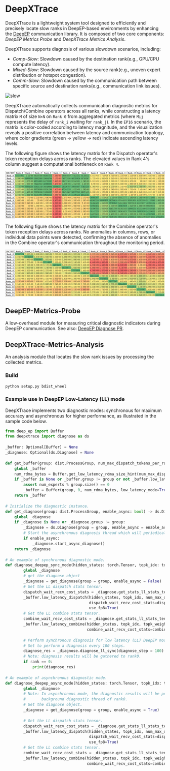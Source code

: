 # DeepXTrace

DeepXTrace is a lightweight system tool designed to efficiently and precisely locate slow ranks in DeepEP-based environments by enhancing the [DeepEP](https://github.com/deepseek-ai/DeepEP) communication library. It is composed of two core components: *DeepEP Metrics Probe* and *DeepXTrace Metrics Analysis*.

DeepXTrace supports diagnosis of various slowdown scenarios, including:

* *Comp-Slow*: Slowdown caused by the destination rank(e.g., GPU/CPU compute latency).
* *Mixed-Slow*: Slowdown caused by the source rank(e.g., uneven expert distribution or hotspot congestion).
* *Comm-Slow*: Slowdown caused by the communication path between specific source and destination ranks(e.g., communication link issues).


![slow](figures/slow.png)

DeepXTrace automatically collects communication diagnostic metrics for Dispatch/Combine operators across all ranks, while constructing a latency matrix `M` of size `N×N` on `Rank 0` from aggregated metrics (where `Mij` represents the delay of `rank_i` waiting for `rank_j`). In the `EP16` scenario, the matrix is color-coded according to latency magnitude, and the visualization reveals a positive correlation between latency and communication topology, where color gradients (green → yellow → red) indicate ascending latency levels.

The following figure shows the latency matrix for the Dispatch operator's token reception delays across ranks. The elevated values in Rank 4's column suggest a computational bottleneck on `Rank 4`.

![dispatch](figures/dispatch.png)

The following figure shows the latency matrix for the Combine operator's token reception delays across ranks. No anomalies in columns, rows, or individual data points were detected, confirming the absence of anomalies in the Combine operator's communication throughout the monitoring period.

![combine](figures/combine.png)

##  DeepEP-Metrics-Probe

A low-overhead module for measuring critical diagnostic indicators during DeepEP communication. See also: [DeepEP Diagnose PR](https://github.com/deepseek-ai/DeepEP/pull/311).

## DeepXTrace-Metrics-Analysis

An analysis module that locates the slow rank issues by processing the collected metrics.

### Build
```shell
python setup.py bdist_wheel
```

### Example use in DeepEP Low-Latency (LL) mode

DeepXTrace implements two diagnostic modes: synchronous for maximum accuracy and asynchronous for higher performance, as illustrated in the sample code below.

```python
from deep_ep import Buffer
from deepxtrace import diagnose as ds

_buffer: Optional[Buffer] = None
_diagnose: Optional[ds.Diagnose] = None

def get_buffer(group: dist.ProcessGroup, num_max_dispatch_tokens_per_rank: int, hidden: int, num_experts: int) -> Buffer:
    global _buffer
    num_rdma_bytes = Buffer.get_low_latency_rdma_size_hint(num_max_dispatch_tokens_per_rank, hidden, group.size(), num_experts)
    if _buffer is None or _buffer.group != group or not _buffer.low_latency_mode or _buffer.num_rdma_bytes < num_rdma_bytes:
        assert num_experts % group.size() == 0
        _buffer = Buffer(group, 0, num_rdma_bytes, low_latency_mode=True, num_qps_per_rank=num_experts // group.size())
    return _buffer

# Initialize the diagnostic instance.
def get_diagnose(group: dist.ProcessGroup, enable_async: bool) -> ds.Diagnose:
    global _diagnose
    if _diagnose is None or _diagnose.group != group:
        _diagnose = ds.Diagnose(group = group, enable_async = enable_async)
        # Start the asynchronous diagnosis thread which will periodically perform diagnosis.
        if enable_async:
            _diagnose.start_async_diagnose()
    return _diagnose

# An example of synchronous diagnostic mode.
def diagnose_deepep_sync_mode(hidden_states: torch.Tensor, topk_idx: torch.Tensor, num_max_dispatch_tokens_per_rank: int, num_experts: int, group: dist.ProcessGroup):
        global _diagnose
        # get the diagnose object
        _diagnose = get_diagnose(group = group, enable_async = False)
        # Get the LL dispatch stats tensor.
        dispatch_wait_recv_cost_stats = _diagnose.get_stats_ll_stats_tensor()[0]
        _buffer.low_latency_dispatch(hidden_states, topk_idx, num_max_dispatch_tokens_per_rank, num_experts,
                                     dispatch_wait_recv_cost_stats=dispatch_wait_recv_cost_stats,
                                     use_fp8=True)
        # Get the LL combine stats tensor.
        combine_wait_recv_cost_stats = _diagnose.get_stats_ll_stats_tensor()[1]
        _buffer.low_latency_combine(hidden_states, topk_idx, topk_weights, handle, use_logfmt=use_logfmt,
                                    combine_wait_recv_cost_stats=combine_wait_recv_cost_stats)

        # Perform synchronous diagnosis for low latency (LL) DeepEP mode.
        # Set to perform a diagnosis every 100 steps.
        diagnose_res = _diagnose.diagnose_ll_sync(diagnose_step = 100)
        # Note: diagnosis results will be gathered to rank0.
        if rank == 0:
            print(diagnose_res)

# An example of asynchronous diagnostic mode.
def diagnose_deepep_async_mode(hidden_states: torch.Tensor, topk_idx: torch.Tensor, num_max_dispatch_tokens_per_rank: int, num_experts: int, group: dist.ProcessGroup):
        global _diagnose
        # Note: In asynchronous mode, the diagnostic results will be periodically output in the
        #       background diagnostic thread of rank0. 
        # Get the diagnose object.
        _diagnose = get_diagnose(group = group, enable_async = True)

        # Get the LL dispatch stats tensor.
        dispatch_wait_recv_cost_stats = _diagnose.get_stats_ll_stats_tensor()[0]
        _buffer.low_latency_dispatch(hidden_states, topk_idx, num_max_dispatch_tokens_per_rank, num_experts,
                                     dispatch_wait_recv_cost_stats=dispatch_wait_recv_cost_stats,
                                     use_fp8=True)
        # Get the LL combine stats tensor.
        combine_wait_recv_cost_stats = _diagnose.get_stats_ll_stats_tensor()[1]
        _buffer.low_latency_combine(hidden_states, topk_idx, topk_weights, handle, use_logfmt=use_logfmt,
                                    combine_wait_recv_cost_stats=combine_wait_recv_cost_stats)
```
